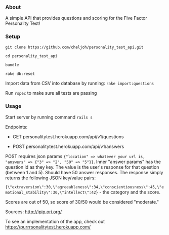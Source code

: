 ### About
A simple API that provides questions and scoring for the Five Factor Personality Test!

### Setup
`git clone https://github.com/cheljoh/personality_test_api.git`

`cd personality_test_api`

`bundle`

`rake db:reset`

Import data from CSV into database by running: `rake import:questions`

Run `rspec` to make sure all tests are passing

### Usage

Start server by running command `rails s`

Endpoints:

 * GET personalitytest.herokuapp.com/api/v1/questions

 * POST personalitytest.herokuapp.com/api/v1/answers

POST requires json params `{"location" => whatever your url is, "answers" => {"3" => "2", "50" => "5"}}`.
Inner "answer params" has the question id as they key. The value is the user's response for that question (between 1 and 5). Should have 50 answer responses. The response simply returns the following JSON key/value pairs:<br>

`{\"extraversion\":30,\"agreeableness\":34,\"conscientiousness\":45,\"emotional_stability\":30,\"intellect\":42}` - the category and the score. 

Scores are out of 50, so score of 30/50 would be considered "moderate." 

Sources: http://ipip.ori.org/

To see an implementation of the app, check out https://purrrsonalitytest.herokuapp.com/
